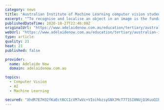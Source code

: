 ```yaml
---
category: news
title: "Australian Institute of Machine Learning computer vision student Yifan Liu awarded Google Fellowship"
excerpt: "“To recognise and localise an object in an image is the fundamental task in computer vision,” she said. “It has a lot of applications in the industry. For example, we hope to set up an automatic grape picking machine in the wine estate. If the ..."
publishedDateTime: 2020-10-27T22:46:00Z
originalUrl: "https://www.adelaidenow.com.au/education/tertiary/australian-institute-of-machine-learning-computer-vision-student-yifan-liu-awarded-google-fellowship/news-story/b1638352a3fa7899e52d913d0addf0b5"
webUrl: "https://www.adelaidenow.com.au/education/tertiary/australian-institute-of-machine-learning-computer-vision-student-yifan-liu-awarded-google-fellowship/news-story/b1638352a3fa7899e52d913d0addf0b5"
type: article
quality: 21
heat: 21
published: false

provider:
  name: Adelaide Now
  domain: adelaidenow.com.au

topics:
  - Computer Vision
  - AI
  - Machine Learning

secured: "XhdR7E7H32fKaEctBCCIcVM7wVc+VIoihbzsyGNXJMcT771SI8NUjQ1KuuQIbQpDpLP7hUx/FtzV7bSXQeDk9dTTBmHPUnrDUIsaaw9GrgBjJ35IH77mCDkiibAGuj3pdFBD0HyF1T0vuTa2HPVk5BhFeErxuKaaWrNs6jhkiVazb1jO2BGe+1UNTJO7XtdpXaa3gy2omEm4a4K6oNexY3B5AB/K2HFYm4eyvusBxyBXi7gWGtDko/kEVraznaxgPhsUgfLFK2MLpiR+o1/Axb1poPEcSr4rMOYMqYgAw0VTRcmfr2TY5xpa/6LsIGfqa9cnMIA09oe1cShbWseJ/WtGCXQStjDnpWt0ItnA9Hw=;aeJXiLccz+Gxcc0T3ad+7A=="
---
```


